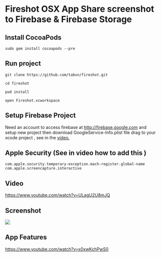 # Fireshot OSX App Share screenshot to Firebase & Firebase Storage

## Install CocoaPods

```
sudo gem install cocoapods --pre
```

## Run project

```
git clone https://github.com/tabvn/fireshot.git
```
```
cd fireshot
```

```
pod install
```

```
open Fireshot.xcworkspace
```

## Setup Firebase Project

Need an account to access firebase at http://firebase.google.com and setup new project then download GoogleService-Info.plist file drag to your xcode project , see in the <a href="https://www.youtube.com/watch?v=ULagU2U8mJQ">video.</a>

## Apple Security (See in video how to add this )

```
com.apple.security.temporary-exception.mach-register.global-name
com.apple.screencapture.interactive
```

## Video

https://www.youtube.com/watch?v=ULagU2U8mJQ

## Screenshot

<img src="https://raw.githubusercontent.com/tabvn/fireshot/master/screens.png" />

## App Features

https://www.youtube.com/watch?v=x0xwKchPwS0
